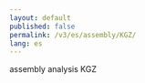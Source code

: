 ```yaml
---
layout: default
published: false
permalink: /v3/es/assembly/KGZ/
lang: es
---
```


assembly analysis KGZ
